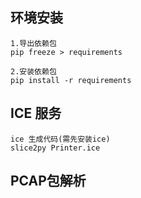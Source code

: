 
## 环境安装
    1.导出依赖包
    pip freeze > requirements

    2.安装依赖包
    pip install -r requirements

## ICE 服务
    ice 生成代码(需先安装ice)
    slice2py Printer.ice
    
## PCAP包解析    